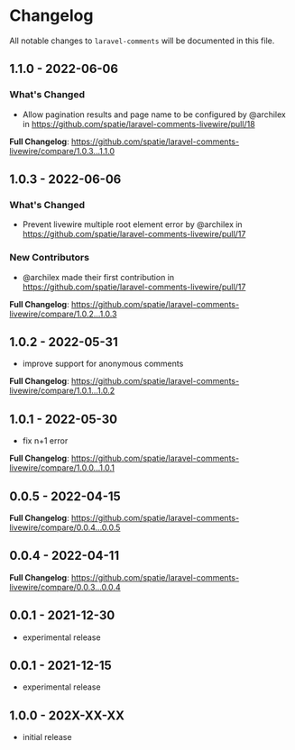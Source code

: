 # Changelog

All notable changes to `laravel-comments` will be documented in this file.

## 1.1.0 - 2022-06-06

### What's Changed

- Allow pagination results and page name to be configured by @archilex in https://github.com/spatie/laravel-comments-livewire/pull/18

**Full Changelog**: https://github.com/spatie/laravel-comments-livewire/compare/1.0.3...1.1.0

## 1.0.3 - 2022-06-06

### What's Changed

- Prevent livewire multiple root element error by @archilex in https://github.com/spatie/laravel-comments-livewire/pull/17

### New Contributors

- @archilex made their first contribution in https://github.com/spatie/laravel-comments-livewire/pull/17

**Full Changelog**: https://github.com/spatie/laravel-comments-livewire/compare/1.0.2...1.0.3

## 1.0.2 - 2022-05-31

- improve support for anonymous comments

**Full Changelog**: https://github.com/spatie/laravel-comments-livewire/compare/1.0.1...1.0.2

## 1.0.1 - 2022-05-30

- fix n+1 error

**Full Changelog**: https://github.com/spatie/laravel-comments-livewire/compare/1.0.0...1.0.1

## 0.0.5 - 2022-04-15

**Full Changelog**: https://github.com/spatie/laravel-comments-livewire/compare/0.0.4...0.0.5

## 0.0.4 - 2022-04-11

**Full Changelog**: https://github.com/spatie/laravel-comments-livewire/compare/0.0.3...0.0.4

## 0.0.1 - 2021-12-30

- experimental release

## 0.0.1 - 2021-12-15

- experimental release

## 1.0.0 - 202X-XX-XX

- initial release
